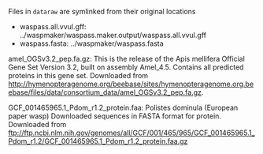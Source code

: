 Files in `dataraw` are symlinked from their original locations

- waspass.all.vvul.gff:
../waspmaker/waspass.maker.output/waspass.all.vvul.gff
- waspass.fasta:
../waspmaker/waspass.fasta

amel_OGSv3.2_pep.fa.gz:
This is the release of the Apis mellifera Official Gene Set Version 3.2, built on assembly Amel_4.5. Contains all predicted proteins in this gene set. Downloaded from http://hymenopteragenome.org/beebase/sites/hymenopteragenome.org.beebase/files/data/consortium_data/amel_OGSv3.2_pep.fa.gz.

GCF_001465965.1_Pdom_r1.2_protein.faa:
Polistes dominula (European paper wasp) Downloaded sequences in FASTA format for protein.
Downloaded from ftp://ftp.ncbi.nlm.nih.gov/genomes/all/GCF/001/465/965/GCF_001465965.1_Pdom_r1.2/GCF_001465965.1_Pdom_r1.2_protein.faa.gz